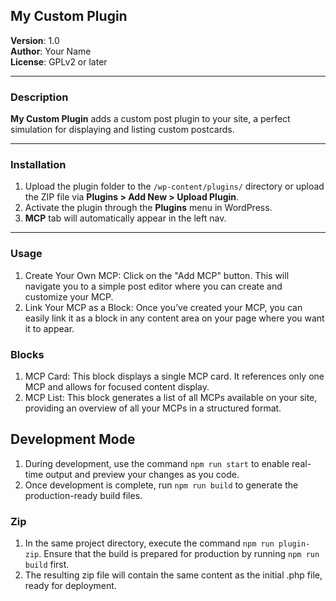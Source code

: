 ## My Custom Plugin

**Version**: 1.0  
**Author**: Your Name  
**License**: GPLv2 or later

---

### Description

**My Custom Plugin** adds a custom post plugin to your site, a perfect simulation for displaying and listing custom postcards.

---

### Installation

1. Upload the plugin folder to the `/wp-content/plugins/` directory or upload the ZIP file via **Plugins > Add New > Upload Plugin**.
2. Activate the plugin through the **Plugins** menu in WordPress.
3. **MCP** tab will automatically appear in the left nav.

---

### Usage

1. Create Your Own MCP: Click on the "Add MCP" button. This will navigate you to a simple post editor where you can create and customize your MCP.
2. Link Your MCP as a Block: Once you’ve created your MCP, you can easily link it as a block in any content area on your page where you want it to appear.

### Blocks

1. MCP Card: This block displays a single MCP card. It references only one MCP and allows for focused content display.
2. MCP List: This block generates a list of all MCPs available on your site, providing an overview of all your MCPs in a structured format.

## Development Mode

1. During development, use the command `npm run start` to enable real-time output and preview your changes as you code.
2. Once development is complete, run `npm run build` to generate the production-ready build files.

### Zip

1. In the same project directory, execute the command `npm run plugin-zip`. Ensure that the build is prepared for production by running `npm run build` first.
2. The resulting zip file will contain the same content as the initial .php file, ready for deployment.
